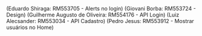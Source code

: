 (Eduardo Shiraga: RM553705 - Alerts no login)
(Giovani Borba: RM553724 - Design)
(Guilherme Augusto de Oliveira: RM554176 - API Login)
(Luiz Alecsander: RM553034 - API Cadastro)
(Pedro Jesus: RM553912 - Mostrar usuários no Home)
